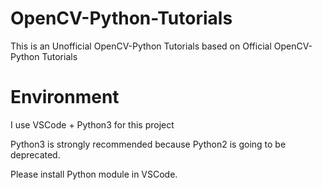 # OpenCV-Python-Tutorials
This is an Unofficial OpenCV-Python Tutorials based on Official OpenCV-Python Tutorials

# Environment
I use VSCode + Python3 for this project

Python3 is strongly recommended because Python2 is going to be deprecated.

Please install Python module in VSCode.
